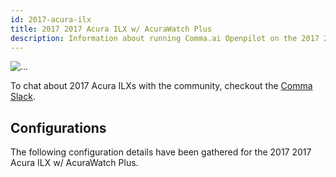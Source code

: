 ```yaml
---
id: 2017-acura-ilx
title: 2017 2017 Acura ILX w/ AcuraWatch Plus
description: Information about running Comma.ai Openpilot on the 2017 2017 Acura ILX w/ AcuraWatch Plus
---
```


<div class="image-wrap m-3 float-sm-right col-sm-3">
<img src="https://dl.airtable.com/LT3CsLZCQAa2AJgDR80z_2017%20Acura%20ILX.png" class="rounded img-fluid img-thumbnail" alt="...">
</div>



To chat about 2017 Acura ILXs with the community, checkout the  [Comma Slack](https://slack.comma.ai).
      
## Configurations
The following configuration details have been gathered for the 2017 2017 Acura ILX w/ AcuraWatch Plus.








